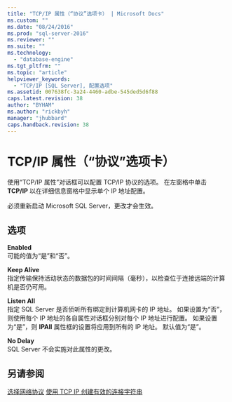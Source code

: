 ```yaml
---
title: "TCP/IP 属性（“协议”选项卡） | Microsoft Docs"
ms.custom: ""
ms.date: "08/24/2016"
ms.prod: "sql-server-2016"
ms.reviewer: ""
ms.suite: ""
ms.technology: 
  - "database-engine"
ms.tgt_pltfrm: ""
ms.topic: "article"
helpviewer_keywords: 
  - "TCP/IP [SQL Server], 配置选项"
ms.assetid: 007638fc-3a24-4460-adbe-545ded5d6f88
caps.latest.revision: 38
author: "BYHAM"
ms.author: "rickbyh"
manager: "jhubbard"
caps.handback.revision: 38
---
```

# TCP/IP 属性（“协议”选项卡）
  使用“TCP/IP 属性”对话框可以配置 TCP/IP 协议的选项。 在左窗格中单击 **TCP/IP** 以在详细信息窗格中显示单个 IP 地址配置。  
  
 必须重新启动 Microsoft SQL Server，更改才会生效。  
  
## 选项  
 **Enabled**  
 可能的值为“是”和“否”。  
  
 **Keep Alive**  
 指定传输保持活动状态的数据包的时间间隔（毫秒），以检查位于连接远端的计算机是否仍可用。  
  
 **Listen All**  
 指定 SQL Server 是否侦听所有绑定到计算机网卡的 IP 地址。 如果设置为“否”，则使用每个 IP 地址的各自属性对话框分别对每个 IP 地址进行配置。 如果设置为“是”，则 **IPAll** 属性框的设置将应用到所有的 IP 地址。 默认值为“是”。  
  
 **No Delay**  
 SQL Server 不会实施对此属性的更改。  
  
## 另请参阅  
 [选择网络协议](https://msdn.microsoft.com/library/ms187892(v=sql.130).aspx)   
 [使用 TCP IP 创建有效的连接字符串](https://msdn.microsoft.com/library/ms191260.aspx)  
  
  